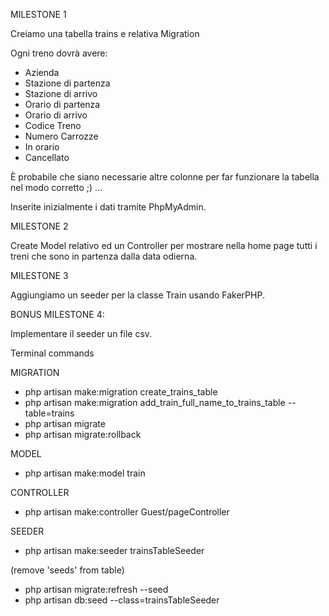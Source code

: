 MILESTONE 1

Creiamo una tabella trains e relativa Migration

Ogni treno dovrà avere:
- Azienda
- Stazione di partenza
- Stazione di arrivo
- Orario di partenza
- Orario di arrivo
- Codice Treno
- Numero Carrozze
- In orario
- Cancellato

È probabile che siano necessarie altre colonne per far funzionare la tabella nel modo corretto ;) ...

Inserite inizialmente i dati tramite PhpMyAdmin.


MILESTONE 2

Create Model relativo ed un Controller per mostrare nella home page tutti i treni che sono in partenza dalla data odierna.


MILESTONE 3

Aggiungiamo un seeder per la classe Train usando FakerPHP.


BONUS MILESTONE 4:

Implementare il seeder un file csv.



Terminal commands

MIGRATION
- php artisan make:migration create_trains_table
- php artisan make:migration add_train_full_name_to_trains_table --table=trains
- php artisan migrate
- php artisan migrate:rollback

MODEL
- php artisan make:model train

CONTROLLER
- php artisan make:controller Guest/pageController

SEEDER
- php artisan make:seeder trainsTableSeeder

(remove 'seeds' from table)
- php artisan migrate:refresh --seed 
- php artisan db:seed --class=trainsTableSeeder   